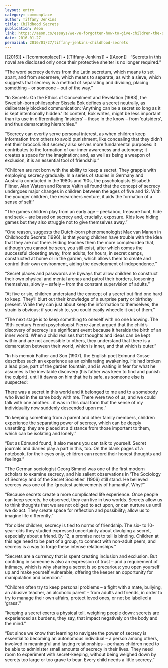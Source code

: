 ```yaml
---
layout: entry
category: commonplace
author: Tiffany Jenkins
title: Childhood Secrets
publication: Aeon
link: https://aeon.co/essays/we-ve-forgotten-how-to-give-children-the-space-to-have-secrets
date: 2016-01-27
permalink: 2016/01/27/tiffany-jenkins-childhood-secrets
---
```


[[2016]] • [[commonplace]] • [[Tiffany Jenkins]] • [[Aeon]]
 
“Secrets in this novel are disclosed only once their protective shelter is no longer required.”

“The word secrecy derives from the Latin secretum, which means to set apart, and from secernere, which means to separate, as with a sieve, which suggests that secrecy is a method of separating and dividing, placing something – or someone – out of the way.”

“In Secrets: On the Ethics of Concealment and Revelation (1983), the Swedish-born philosopher Sissela Bok defines a secret neutrally, as deliberately blocked communication: ‘Anything can be a secret so long as it is kept intentionally hidden.’ Its content, Bok writes, might be less important than its use in differentiating ‘insiders’ – those in the know – from ‘outsiders’, and thus demarcating hierarchies.”

“Secrecy can overtly serve personal interest, as when children keep information from others to avoid punishment, like concealing that they didn’t eat their broccoli. But secrecy also serves more fundamental purposes: it contributes to the formation of our inner awareness and autonomy; it creates a space for the imagination; and, as well as being a weapon of exclusion, it is an essential tool of friendship.”

“Children are not born with the ability to keep a secret. They grapple with employing secrecy gradually. In a series of studies in Germany and Australia conducted in the 1980s and ’90s, the psychologists Elisabeth Flitner, Alan Watson and Renate Valtin all found that the concept of secrecy undergoes major changes in children between the ages of five and 12. With the younger children, the researchers venture, it aids the formation of a sense of self.”

“The games children play from an early age – peekaboo, treasure hunt, hide and seek – are based on secrecy and, crucially, exposure. Kids love hiding games but they also struggle not to give themselves away.”

“One reason, suggests the Dutch-born phenomenologist Max van Manen in Childhood’s Secrets (1996), is that young children have trouble with the idea that they are not there. Hiding teaches them the more complex idea that, although you cannot be seen, you still exist, after which comes the successful closeting away, from adults, for hours, in secret camps, constructed at home or in the garden, which allows them to create and control their own environment, aiding the development of independence.”

“Secret places and passwords are byways that allow children to construct their own physical and mental arenas and patrol their borders, loosening themselves, slowly – safely – from the constant supervision of adults.”

“At five or six, children understand the concept of a secret but find one hard to keep. They’ll blurt out their knowledge of a surprise party or birthday present. While they can just about keep the information to themselves, the strain is obvious: if you wish to, you could easily wheedle it out of them.”

“The next stage is to keep something to oneself with no one knowing. The 19th-century French psychologist Pierre Janet argued that the child’s discovery of secrecy is a significant event because it heralds the birth of an inner world. When a child realises that thoughts and ideas can be kept within and are not accessible to others, they understand that there is a demarcation between their world, which is inner, and that which is outer.”

“In his memoir Father and Son (1907), the English poet Edmund Gosse describes such an experience as an exhilarating awakening. He had broken a lead pipe, part of the garden fountain, and is waiting in fear for what he assumes is the inevitable discovery (his father was keen to find and punish the culprit), until it dawns on him that he is safe, as someone else is suspected:

There was a secret in this world and it belonged to me and to a somebody who lived in the same body with me. There were two of us, and we could talk with one another… it was in this dual form that the sense of my individuality now suddenly descended upon me.”

“In keeping something from a parent and other family members, children experience the separating power of secrecy, which can be deeply unsettling: they are placed at a distance from those important to them, which can be isolating and lonely.”

“But as Edmund found, it also means you can talk to yourself. Secret journals and diaries play a part in this, too. On the blank pages of a notebook, for their eyes only, children can record their honest thoughts and feelings.”

“The German sociologist Georg Simmel was one of the first modern scholars to examine secrecy, and his salient observations in ‘The Sociology of Secrecy and of the Secret Societies’ (1906) still stand. He believed secrecy was one of the ‘greatest achievements of humanity’. Why?”

“Because secrets create a more complicated life experience. Once people can keep secrets, he observed, they can live in two worlds. Secrets allow us to think thoughts that we are not obliged to act upon, or can nurture us until we do act. They create space for reflection and possibility; allow us to imagine life differently.”

“for older children, secrecy is tied to norms of friendship. The six- to 10-year-olds they studied expressed uncertainty about divulging a secret, especially about a friend. By 12, a promise not to tell is binding. Children at this age need to be part of a group, to connect with non-adult peers, and secrecy is a way to forge these intense relationships.”

“Secrets are a currency that is spent creating inclusion and exclusion. But confiding in someone is also an expression of trust – and a requirement of intimacy, which is why sharing a secret is so precarious: you open yourself up and make yourself vulnerable, offering the keeper an opportunity for manipulation and coercion.”

“Children often try to keep personal problems – a fight with a mate, bullying, an abusive teacher, an alcoholic parent – from adults and friends, in order to try to manage their own affairs, protect loved ones, or not be labelled a ‘grass’.”

“keeping a secret exerts a physical toll, weighing people down: secrets are experienced as burdens, they say, that impact negatively on the body and the mind.”

“But since we know that learning to navigate the power of secrecy is essential to becoming an autonomous individual – a person among others, involved in meaningful and lasting relationships – perhaps children need to be able to administer small amounts of secrecy in their lives. They need room to experiment with secret-keeping, without being weighed down by secrets too large or too grave to bear. Every child needs a little secrecy.”
